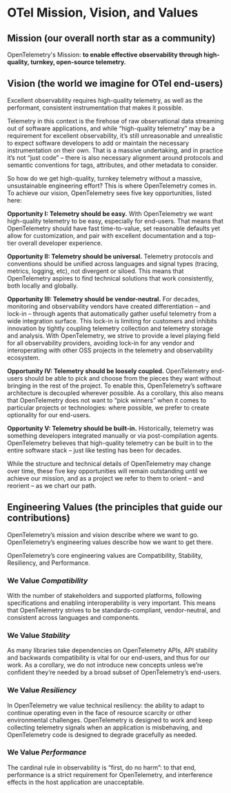 # OTel Mission, Vision, and Values

## Mission (our overall north star as a community)

OpenTelemetry's Mission: **to enable effective observability through
high-quality, turnkey, open-source telemetry.**

## Vision (the world we imagine for OTel end-users)

Excellent observability requires high-quality telemetry, as well as the
performant, consistent instrumentation that makes it possible.

Telemetry in this context is the firehose of raw observational data streaming
out of software applications, and while “high-quality telemetry” may be a
requirement for excellent observability, it’s still unreasonable and
unrealistic to expect software developers to add or maintain the necessary
instrumentation on their own. That is a massive undertaking, and in practice
it’s not “just code” – there is also necessary alignment around protocols and
semantic conventions for tags, attributes, and other metadata to consider.

So how do we get high-quality, turnkey telemetry without a massive,
unsustainable engineering effort? This is where OpenTelemetry comes in. To
achieve our vision, OpenTelemetry sees five key opportunities, listed here:

**Opportunity I: Telemetry should be easy.** With OpenTelemetry we want
high-quality telemetry to be easy, especially for end-users. That means that
OpenTelemetry should have fast time-to-value, set reasonable defaults yet allow
for customization, and pair with excellent documentation and a top-tier overall
developer experience.

**Opportunity II: Telemetry should be universal.** Telemetry protocols and
conventions should be unified across languages and signal types (tracing,
metrics, logging, etc), not divergent or siloed. This means that OpenTelemetry
aspires to find technical solutions that work consistently, both locally and
globally.

**Opportunity III: Telemetry should be vendor-neutral.** For decades, monitoring
and observability vendors have created differentiation – and lock-in – through
agents that automatically gather useful telemetry from a wide integration
surface. This lock-in is limiting for customers and inhibits innovation by
tightly coupling telemetry collection and telemetry storage and analysis. With
OpenTelemetry, we strive to provide a level playing field for all observability
providers, avoiding lock-in for any vendor and interoperating with other OSS
projects in the telemetry and observability ecosystem.

**Opportunity IV: Telemetry should be loosely coupled.** OpenTelemetry end-users
should be able to pick and choose from the pieces they want without bringing in
the rest of the project. To enable this, OpenTelemetry’s software architecture
is decoupled wherever possible. As a corollary, this also means that
OpenTelemetry does not want to “pick winners” when it comes to particular
projects or technologies: where possible, we prefer to create optionality for
our end-users.

**Opportunity V: Telemetry should be built-in.** Historically, telemetry was
something developers integrated manually or via post-compilation agents.
OpenTelemetry believes that high-quality telemetry can be built in to the
entire software stack – just like testing has been for decades.

While the structure and technical details of OpenTelemetry may change over
time, these five key opportunities will remain outstanding until we achieve our
mission, and as a project we refer to them to orient – and reorient – as we
chart our path.

## Engineering Values (the principles that guide our contributions)

OpenTelemetry’s mission and vision describe where we want to go.
OpenTelemetry’s engineering values describe how we want to get there.

OpenTelemetry’s core engineering values are Compatibility, Stability,
Resiliency, and Performance.

### We Value *Compatibility*

With the number of stakeholders and supported platforms, following
specifications and enabling interoperability is very important. This means that
OpenTelemetry strives to be standards-compliant, vendor-neutral, and consistent
across languages and components.

### We Value *Stability*

As many libraries take dependencies on OpenTelemetry APIs, API stability and
backwards compatibility is vital for our end-users, and thus for our work. As a
corollary, we do not introduce new concepts unless we’re confident they’re
needed by a broad subset of OpenTelemetry’s end-users.

### We Value *Resiliency*

In OpenTelemetry we value technical resiliency: the ability to adapt to
continue operating even in the face of resource scarcity or other environmental
challenges. OpenTelemetry is designed to work and keep collecting telemetry
signals when an application is misbehaving, and OpenTelemetry code is designed
to degrade gracefully as needed.

### We Value *Performance*

The cardinal rule in observability is “first, do no harm”: to that end,
performance is a strict requirement for OpenTelemetry, and interference effects
in the host application are unacceptable.

